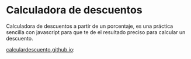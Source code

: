 # Calculadora de descuentos 

Calculadora de descuentos a partir de un porcentaje, es una práctica sencilla con javascript para que te de el resultado preciso para calcular un descuento.

[calculardescuento.github.io](calculardescuento.github.io):
